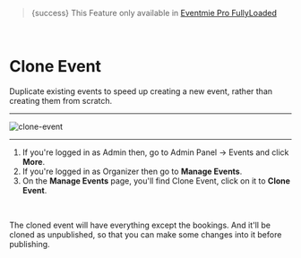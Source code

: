 > {success} This Feature only available in [Eventmie Pro FullyLoaded](https://classiebit.com/eventmie-pro-fullyloaded)

<br>

# Clone Event

Duplicate existing events to speed up creating a new event, rather than creating them from scratch.

---

![clone-event](/images/v2/EventmieProFullyLoadedV2.0/CloneEvent.webp "clone-event")

---

1. If you're logged in as Admin then, go to Admin Panel -> Events and click **More**.
2. If you're logged in as Organizer then go to **Manage Events**.
3. On the **Manage Events** page, you'll find Clone Event, click on it to **Clone Event**.

<br>

The cloned event will have everything except the bookings. And it'll be cloned as unpublished, so that you can make some changes into it before publishing.
